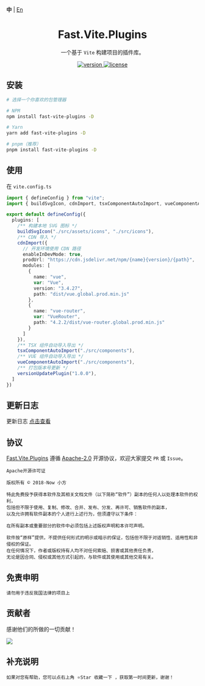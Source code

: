 **中** | [En](https://github.com/China-xiaoFang/fast.vite.plugins)

<h1 align="center">Fast.Vite.Plugins</h1>

<p align="center">
  一个基于 <code>Vite</code> 构建项目的插件库。
</p>

<p align="center">
  <a href="https://www.npmjs.com/package/fast-vite-plugins">
    <img src="https://img.shields.io/npm/v/fast-vite-plugins?color=orange&label=" alt="version" />
  </a>
  <a href="https://gitee.com/China-xiaoFang/fast.vite.plugins/blob/master/LICENSE">
    <img src="https://img.shields.io/npm/l/fast-vite-plugins" alt="license" />
  </a>
</p>

## 安装

```sh
# 选择一个你喜欢的包管理器

# NPM
npm install fast-vite-plugins -D

# Yarn
yarn add fast-vite-plugins -D

# pnpm（推荐）
pnpm install fast-vite-plugins -D
```

## 使用

在 `vite.config.ts`

```typescript
import { defineConfig } from "vite";
import { buildSvgIcon, cdnImport, tsxComponentAutoImport, vueComponentAutoImport, versionUpdatePlugin } from "fast-vite-plugins";

export default defineConfig({
  plugins: [
    /** 构建本地 SVG 图标 */
    buildSvgIcon("./src/assets/icons", "./src/icons"),
    /** CDN 导入 */
    cdnImport({
      // 开发环境使用 CDN 路径
      enableInDevMode: true,
      prodUrl: "https://cdn.jsdelivr.net/npm/{name}{version}/{path}",
      modules: [
        {
          name: "vue",
          var: "Vue",
          version: "3.4.27",
          path: "dist/vue.global.prod.min.js"
        },
        {
          name: "vue-router",
          var: "VueRouter",
          path: "4.2.2/dist/vue-router.global.prod.min.js"
        }
      ]
    }),
    /** TSX 组件自动导入导出 */
    tsxComponentAutoImport("./src/components"),
    /** VUE 组件自动导入导出 */
    vueComponentAutoImport("./src/components"),
    /** 打包版本号更新 */
    versionUpdatePlugin("1.0.0"),
  ]
})
```

## 更新日志

更新日志 [点击查看](https://gitee.com/China-xiaoFang/fast.vite.plugins/commits/master)

## 协议

[Fast.Vite.Plugins](https://gitee.com/China-xiaoFang/fast.vite.plugins) 遵循 [Apache-2.0](https://gitee.com/China-xiaoFang/fast.vite.plugins/blob/master/LICENSE) 开源协议，欢迎大家提交 `PR` 或 `Issue`。

```
Apache开源许可证

版权所有 © 2018-Now 小方

特此免费授予获得本软件及其相关文档文件（以下简称“软件”）副本的任何人以处理本软件的权利，
包括但不限于使用、复制、修改、合并、发布、分发、再许可、销售软件的副本，
以及允许拥有软件副本的个人进行上述行为，但须遵守以下条件：

在所有副本或重要部分的软件中必须包括上述版权声明和本许可声明。

软件按“原样”提供，不提供任何形式的明示或暗示的保证，包括但不限于对适销性、适用性和非侵权的保证。
在任何情况下，作者或版权持有人均不对任何索赔、损害或其他责任负责，
无论是因合同、侵权或其他方式引起的，与软件或其使用或其他交易有关。
```

## 免责申明

```
请勿用于违反我国法律的项目上
```

## 贡献者

感谢他们的所做的一切贡献！

<a href="https://github.com/China-xiaoFang/Fast.Vite.Plugins/graphs/contributors">
  <img src="https://contrib.rocks/image?repo=China-xiaoFang/Fast.Vite.Plugins" />
</a>

## 补充说明

```
如果对您有帮助，您可以点右上角 ⭐Star 收藏一下 ，获取第一时间更新，谢谢！
```
